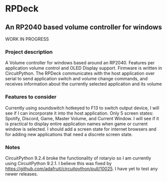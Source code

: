 # RPDeck
## An RP2040 based volume controller for windows

WORK IN PROGRESS

### Project description
A Volume controller for windows based around an RP2040. Features per application volume control and OLED Display support.
Firmware is written in CircuitPython. The RPDeck communicates with the host application over serial to send application switch and volume change commands, and receives information about the currently selected application and its volume

### Features to consider
Currently using soundswitch hotkeyed to F13 to switch output device, I will see if I can incorporate it into the host application.
Only 5 screen states: Spotify, Discord, Game, Master Volume, and Current Window. I will see if it is practical to display entire application names when game or current window is selected. I should add a screen state for internet browsers and for adding new applications that need a discrete screen state.

### Notes
CircuitPython 9.2.4 broke the functionality of rotaryio so I am currently using CircuitPython 9.2.1. I believe this was fixed by https://github.com/adafruit/circuitpython/pull/10025. I have yet to test any newer releases.
